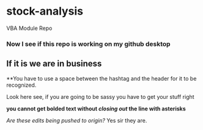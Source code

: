 # stock-analysis
VBA Module Repo
### Now I see if this repo is working on my github desktop
## If it is we are in business
**You have to use a space between the hashtag and the header for it to be recognized.

Look here see, if you are going to be sassy you have to get your stuff right

**you cannot get bolded text without *closing out* the line with asterisks**

*Are these edits being pushed to origin?*
Yes sir they are.
